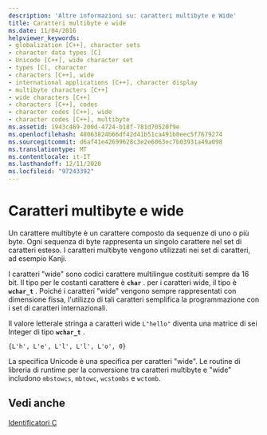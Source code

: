```yaml
---
description: 'Altre informazioni su: caratteri multibyte e Wide'
title: Caratteri multibyte e wide
ms.date: 11/04/2016
helpviewer_keywords:
- globalization [C++], character sets
- character data types [C]
- Unicode [C++], wide character set
- types [C], character
- characters [C++], wide
- international applications [C++], character display
- multibyte characters [C++]
- wide characters [C++]
- characters [C++], codes
- character codes [C++], wide
- character codes [C++], multibyte
ms.assetid: 1943c469-200d-4724-b18f-781d70520f9e
ms.openlocfilehash: 48063824b66df42d41b51ca491b0eec5f7679274
ms.sourcegitcommit: d6af41e42699628c3e2e6063ec7b03931a49a098
ms.translationtype: MT
ms.contentlocale: it-IT
ms.lasthandoff: 12/11/2020
ms.locfileid: "97243392"
---
```

# <a name="multibyte-and-wide-characters"></a>Caratteri multibyte e wide

Un carattere multibyte è un carattere composto da sequenze di uno o più byte. Ogni sequenza di byte rappresenta un singolo carattere nel set di caratteri esteso. I caratteri multibyte vengono utilizzati nei set di caratteri, ad esempio Kanji.

I caratteri "wide" sono codici carattere multilingue costituiti sempre da 16 bit. Il tipo per le costanti carattere è **`char`** . per i caratteri wide, il tipo è **`wchar_t`** . Poiché i caratteri "wide" vengono sempre rappresentati con dimensione fissa, l'utilizzo di tali caratteri semplifica la programmazione con i set di caratteri internazionali.

Il valore letterale stringa a caratteri wide `L"hello"` diventa una matrice di sei Integer di tipo **`wchar_t`** .

```
{L'h', L'e', L'l', L'l', L'o', 0}
```

La specifica Unicode è una specifica per caratteri "wide". Le routine di libreria di runtime per la conversione tra caratteri multibyte e "wide" includono `mbstowcs`, `mbtowc`, `wcstombs` e `wctomb`.

## <a name="see-also"></a>Vedi anche

[Identificatori C](../c-language/c-identifiers.md)
